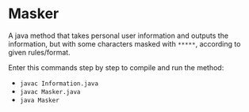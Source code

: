 # Masker

A java method that takes personal user information and outputs the information, but with some characters masked with `*****`, according to given rules/format.

Enter this commands step by step to compile and run the method: 

* `javac Information.java`
* `javac Masker.java`
* `java Masker`
